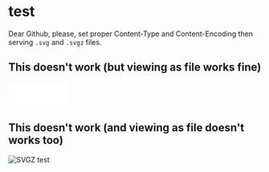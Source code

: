 # test

Dear Github, please, set proper Content-Type and Content-Encoding then serving `.svg` and `.svgz` files.

## This doesn't work (but viewing as file works fine)
![SVG test](footer__copyright-logo_lang_ru.svg)

## This doesn't work (and viewing as file doesn't works too) 
![SVGZ test](footer__copyright-logo_lang_ru.svgz)
